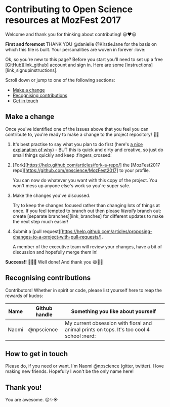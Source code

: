 # Contributing to Open Science resources at MozFest 2017

Welcome and thank you for thinking about contributing! :smiley::heart::smiley:

**First and foremost** THANK YOU @danielle @KirstieJane for the basis on which this file is built. Your personalities are woven in forever :love:

Ok, so you're new to this page? Before you start you'll need to set up a free [GitHub][link_github] account and sign in. Here are some [instructions][link_signupinstructions].

Scroll down or jump to one of the following sections:

* [Make a change](#make-a-change)
* [Recognising contributions](#recognising-contributions)
* [Get in touch](#how-to-get-in-touch)
    
## Make a change

Once you've identified one of the issues above that you feel you can contribute to, you're ready to make a change to the project repository! :tada::smiley:

1. It's best practise to say what you plan to do first (here's [a nice explanation of why](https://www.igvita.com/2011/12/19/dont-push-your-pull-requests/)) - BUT this is quick and dirty and creative, so just do small things quickly and keep :fingers_crossed:
    
2. [Fork][https://help.github.com/articles/fork-a-repo/] the [MozFest2017 repo][https://github.com/npscience/MozFest2017] to your profile.

    You can now do whatever you want with this copy of the project. You won't mess up anyone else's work so you're super safe.

3. Make the changes you've discussed.

    Try to keep the changes focused rather than changing lots of things at once. If you feel tempted to branch out then please *literally* branch out: create [separate branches][link_branches] for different updates to make the next step much easier!

4. Submit a [pull request][https://help.github.com/articles/proposing-changes-to-a-project-with-pull-requests/].
    
    A member of the executive team will review your changes, have a bit of discussion and hopefully merge them in!

**Success!!** :balloon::balloon::balloon: Well done! And thank you :smiley::tada::sparkles:

## Recognising contributions

Contributors! Whether in spirit or code, please list yourself here to reap the rewards of kudos:

Name | Github handle | Something you like about yourself
--- | --- | ---
Naomi | @npscience | My current obsession with floral and animal prints on tops. It's too cool 4 school :nerd:

## How to get in touch

Please do, if you need or want. I'm Naomi @npscience (gitter, twitter). I love making new friends. Hopefully I won't be the only name here!

## Thank you!

You are awesome. :heart_eyes::sparkles::sunny:
